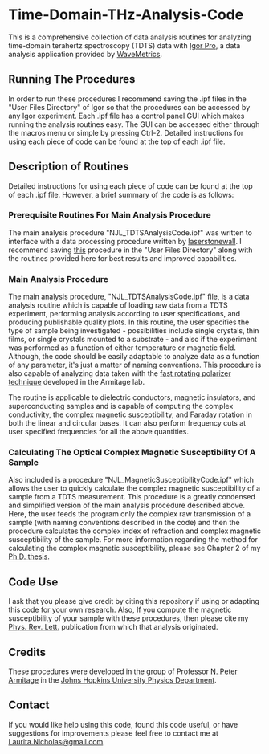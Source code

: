 # Time-Domain-THz-Analysis-Code

This is a comprehensive collection of data analysis routines for analyzing time-domain terahertz spectroscopy (TDTS) data with [Igor Pro](https://www.wavemetrics.com/products/igorpro/igorpro.htm), a data analysis application provided by [WaveMetrics](https://www.wavemetrics.com/index.html).

## **Running The Procedures**
In order to run these procedures I recommend saving the .ipf files in the "User Files Directory" of Igor so that the procedures can be accessed by any Igor experiment.  Each .ipf file has a control panel GUI which makes running the analysis routines easy.  The GUI can be accessed either through the macros menu or simple by pressing Ctrl-2.  Detailed instructions for using each piece of code can be found at the top of each .ipf file.  

## **Description of Routines**

Detailed instructions for using each piece of code can be found at the top of each .ipf file.  However, a brief summary of the code is as follows:

### **Prerequisite Routines For Main Analysis Procedure**
The main analysis procedure "NJL_TDTSAnalysisCode.ipf" was written to interface with a data processing procedure written by [laserstonewall](https://github.com/laserstonewall/THzTDSProcedures).  I recommend saving [this](https://github.com/laserstonewall/THzTDSProcedures/blob/master/THz_Procedures_02-12-2014.ipf) procedure in the "User Files Directory" along with the routines provided here for best results and improved capabilities.

### **Main Analysis Procedure**

The main analysis procedure, "NJL_TDTSAnalysisCode.ipf" file, is a data analysis routine which is capable of loading raw data from a TDTS experiment, performing analysis according to user specifications, and producing publishable quality plots.  In this routine, the user specifies the type of sample being investigated - possibilities include single crystals, thin films, or single crystals mounted to a substrate - and also if the experiment was performed as a function of either temperature or magnetic field.  Although, the code should be easily adaptable to analyze data as a function of any parameter, it's just a matter of naming conventions.  This procedure is also capable of analyzing data taken with the [fast rotating polarizer technique](https://www.osapublishing.org/oe/abstract.cfm?uri=oe-20-11-12303) developed in the Armitage lab. 

The routine is applicable to dielectric conductors, magnetic insulators, and superconducting samples and is capable of computing the complex conductivity, the complex magnetic susceptibility, and Faraday rotation in both the linear and circular bases.  It can also perform frequency cuts at user specified frequencies for all the above quantities.

### **Calculating The Optical Complex Magnetic Susceptibility Of A Sample**

Also included is a procedure "NJL_MagneticSusceptibilityCode.ipf" which allows the user to quickly calculate the complex magnetic susceptibility of a sample from a TDTS measurement.  This procedure is a greatly condensed and simplified version of the main analysis procedure described above.  Here, the user feeds the program only the complex raw transmission of a sample (with naming conventions described in the code) and then the procedure calculates the complex index of refraction and complex magnetic susceptibility of the sample.  For more information regarding the method for calculating the complex magnetic susceptibility, please see Chapter 2 of my [Ph.D. thesis](https://drive.google.com/file/d/0B7K_8wnuzg_QRE9lQkczZlpEUDQ/view).

## **Code Use**

I ask that you please give credit by citing this repository if using or adapting this code for your own research.  Also, If you compute the magnetic susceptibility of your sample with these procedures, then please cite my [Phys. Rev. Lett.](https://link.aps.org/doi/10.1103/PhysRevLett.114.207201) publication from which that analysis originated.

## **Credits**
These procedures were developed in the [group](https://sites.google.com/site/nparmitagegroup/) of Professor [N. Peter Armitage](http://physics-astronomy.jhu.edu/directory/n-peter-armitage/) in the [Johns Hopkins University Physics Department](http://physics-astronomy.jhu.edu/).

## **Contact**
If you would like help using this code, found this code useful, or have suggestions for improvements please feel free to contact me at Laurita.Nicholas@gmail.com.

